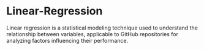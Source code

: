 # Linear-Regression
Linear regression is a statistical modeling technique used to understand the relationship between variables, applicable to GitHub repositories for analyzing factors influencing their performance.
